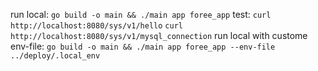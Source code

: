 run local: `go build -o main && ./main app foree_app`
test:
`curl http://localhost:8080/sys/v1/hello`
`curl http://localhost:8080/sys/v1/mysql_connection`
run local with custome env-file: `go build -o main && ./main app foree_app --env-file  ../deploy/.local_env`